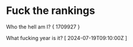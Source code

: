 # Fuck the rankings

Who the hell am I?
{ 1709927 }

What fucking year is it?
[ 2024-07-19T09:10:00Z ]

